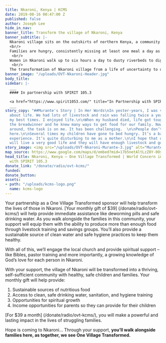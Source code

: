 ```yaml
---
title: Nkaroni, Kenya | KCMS
date: 2019-08-16 00:47:00 Z
published: false
author: Joseph Lee
hide_in_nav: 
banner_title: Transform the village of Nkaroni, Kenya
banner_subtitle: |-
  Nkaroni village sits on the outskirts of northern Kenya, a community steeped in tradition and struggling to provide food, healthcare and clean water for their families and livestock.<br/>
  <br/>
  Families are hungry, consistently missing at least one meal a day as they try to keep their livestock—their main source of food and income—alive without enough food and water.  <br/>
   <br/>
  Women in Nkaroni walk up to six hours a day to dusty riverbeds to dig for water—water filled with bacteria, disease, and debris. The local health clinic is rarely stocked with needed medicine, and children live with cramping bellies from drinking unclean water. And with little exposure to the Gospel, the community is searching for hope beyond themselves. The people of Nkaroni are ready for change. <br/>
   <br/>
  The transformation of Nkaroni village from a life of uncertainty to one of joyful abundance is only possible with you.
banner_image: "/uploads/OVT-Nkaroni-Header.jpg"
body_title: 
sidebar: |-
  ___
  #### In partnership with SPIRIT 105.3

  <a href="https://www.spirit1053.com/" title="In Partnership with SPIRIT 105.3"><img src="/uploads/kcms-logo.png" alt="SPIRIT 105.3" class="large-4" style="margin-top: 15px;" ></a>
  ___
story_copy: "##Murante's Story | In Her Words\nIn yester-years, I was very excited
  about life. We had lots of livestock and rain was falling twice a year. Those were
  my best times. I enjoyed life.\n\nWhen my husband died, life got tougher - he was
  the breadwinner and he knew many ways to get food for our family. Now that he isn’t
  around, the task is on me. It has been challenging.  \n\nPeople don’t get food easily
  here.\n\nSeveral times my children have gone to bed hungry. It’s a bad thing to
  experience. It’s quite disturbing to me as a mother.\n\nI hope that one day my children
  will live a very good life and they will have enough livestock and good families."
story_image: <img src="/uploads/OVT-Nkaroni-Murante-3.jpg" alt="Murante's Story" />
map_source: https://www.google.com/maps/d/embed?mid=17b5netAltLzZ8Y-0OyniDET5Qu4JqrKh&hl=en
head_title: Nkaroni, Kenya — One Village Transformed | World Concern in Partnership
  with SPIRIT 105.3
donate_link: "/donate/radio/ovt-kcms/"
funded: 
donate_button: 
assets:
- path: "/uploads/kcms-logo.png"
  name: kcms-logo
---
```


Your partnership as a One Village Transformed sponsor will help transform the lives of those in Nkaroni. [Your monthly gift of $39] (/donate/radio/ovt-kcms/) will help provide immediate assistance like deworming pills and safe drinking water. As you walk alongside the families in this community, your support will equip them with the ability to produce more than enough food through livestock training and savings groups. You’ll also provide a sustainable source of clean water and safe hygiene practices to keep them healthy.

With all of this, we’ll engage the local church and provide spiritual support – like Bibles, pastor training and more importantly, a growing knowledge of God’s love for each person in Nkaroni. 

With your support, the village of Nkaroni will be transformed into a thriving, self-sufficient community with healthy, safe children and families. Your monthly gift will help provide:

1. Sustainable sources of nutritious food
2. Access to clean, safe drinking water, sanitation, and hygiene training
3. Opportunities for spiritual growth
4. Income opportunities for parents so they can provide for their children

[For $39 a month] (/donate/radio/ovt-kcms/), you will make a powerful and lasting impact in the lives of struggling families.

Hope is coming to Nkaroni... Through your support, **you’ll walk alongside families here, as together, we see One Village Transformed.**
